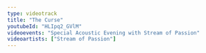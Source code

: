 ```yaml
---
type: videotrack
title: "The Curse"
youtubeId: "HLIpq2_GVlM"
videoevents: "Special Acoustic Evening with Stream of Passion"
videoartists: ["Stream of Passion"]
---
```

